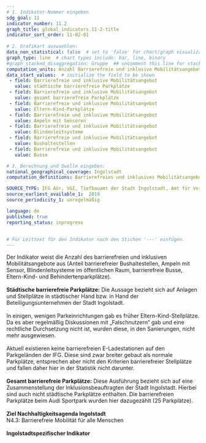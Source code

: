 ```yaml
---
# 1. Indikator-Nummer eingeben 
sdg_goal: 11 
indicator_number: 11.2
graph_title: global_indicators.11-2-title
indicator_sort_order: 11-02-01
 
# 2. Grafikart auswaehlen: 
data_non_statistical: false  # set to 'false' for chart/graph visualization 
graph_type: line  # chart types include: bar, line, binary 
#graph_stacked_disaggregation: Gruppe  ## uncomment this line for stacked bars. eplace 'Geschlecht' with the field of aggregation. 
computation_units: Anzahl Barrierefreie und inklusive Mobilitätsangebot
data_start_values:  # initialize the field to be shown  
 - field: Barrierefreie und inklusive Mobilitätsangebot
   value: städtische barrierefreie Parkplätze
 - field: Barrierefreie und inklusive Mobilitätsangebot
   value: gesamt barrierefreie Parkplätze    
 - field: Barrierefreie und inklusive Mobilitätsangebot
   value: Eltern-Kind-Parkplätze
 - field: Barrierefreie und inklusive Mobilitätsangebot
   value: Ampeln mit Sensoren 
 - field: Barrierefreie und inklusive Mobilitätsangebot
   value: Blindenleitsysteme
 - field: Barrierefreie und inklusive Mobilitätsangebot
   value: Bushaltestellen 
 - field: Barrierefreie und inklusive Mobilitätsangebot
   value: Busse

# 3. Berechnung und Quelle eingeben: 
national_geographical_coverage: Ingolstadt 
computation_definitions: Barrierefreies und inklusives Mobilitätsangebot (Anzahl barrierefreier Bushaltestellen, Ampeln mit Sensor, Blindenleitsysteme im öffentlichen Raum, barrierefreie Busse, Eltern-Kind-Parkplätze, barrierefreie Parkplätze)

SOURCE_TYPE: IFG Aör, VGI, Tiefbauamt der Stadt Ingolstadt, Amt für Verkehrstechnik und Geoinformation der Stadt Ingolstadt, Inklusionsbeauftragte der Stadt Ingolstadt  # data source  
source_earliest_available_1:  2019
source_periodicity_1: unregelmäßig

language: de   
published: true 
reporting_status: inprogress
 
 
# Für Leittext für den Indikator nach den Stichen '---' einfügen. 
---
```

Der Indikator weist die Anzahl des barrierefreien und inklusiven Mobilitätsangebote aus (Anteil barrierefreier Bushaltestellen, Ampeln mit Sensor, Blindenleitsysteme im öffentlichen Raum, barrierefreie Busse, Eltern-Kind- und Behindertenparkplätze).<br>
<br>
<b>Städtische barrierefreie Parkplätze:</b> Die Aussage bezieht sich auf Anlagen und Stellplätze in städtischer Hand bzw. in Hand der Beteiligungsunternehmen der Stadt Ingolstadt.<br>
<br>
In einigen, wenigen Parkeinrichtungen gab es früher Eltern-Kind-Stellplätze. Da es aber regelmäßig Diskussionen mit „Falschnutzern“ gab und eine rechtliche Durchsetzung nicht ist, wurden diese, in den Sanierungen, nicht mehr ausgewiesen.<br>
<br>
Aktuell existieren keine barrierefreien E-Ladestationen auf den Parkgeländen der IFG. Diese sind zwar breiter gebaut als normale Parkplätze, entsprechen aber nicht den Kriterien barrierefreier Stellplätze und fallen daher hier in der Statistik nicht darunter.<br> 
<br>
<b>Gesamt barrierefreie Parkplätze:</b> Diese Ausführung bezieht sich auf eine Zusammenstellung der Inklusionsbeauftragten der Stadt Ingolstadt. Hierbei sind auch nicht städtische Parkplätze enthalten. Die barrierefreien Parkplätze beim Audi Sportpark wurden hier dazugezählt (25 Parkplätze).<br>
<br>
<b>Ziel Nachhaltigkeitsagenda Ingolstadt</b><br>
N4.3: Barrierefreie Mobilität für alle Menschen<br>
<br>
<b>Ingolstadtspezifischer Indikator</b>
